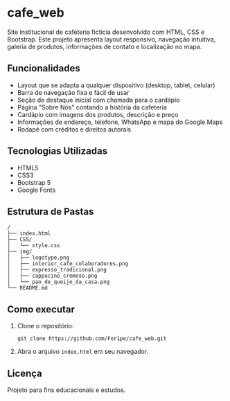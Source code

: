 # cafe_web

Site institucional de cafeteria fictícia desenvolvido com HTML, CSS e Bootstrap. Este projeto apresenta layout responsivo, navegação intuitiva, galeria de produtos, informações de contato e localização no mapa.

## Funcionalidades

- Layout que se adapta a qualquer dispositivo (desktop, tablet, celular)
- Barra de navegação fixa e fácil de usar
- Seção de destaque inicial com chamada para o cardápio
- Página "Sobre Nós" contando a história da cafeteria
- Cardápio com imagens dos produtos, descrição e preço
- Informações de endereço, telefone, WhatsApp e mapa do Google Maps
- Rodapé com créditos e direitos autorais

## Tecnologias Utilizadas

- HTML5
- CSS3
- Bootstrap 5
- Google Fonts

## Estrutura de Pastas

```
/
├── index.html
├── CSS/
│   └── style.css
├── img/
│   ├── logotype.png
│   ├── interior_cafe_colaboradores.png
│   ├── expresso_tradicional.png
│   ├── cappucino_cremoso.png
│   └── pao_de_queijo_da_casa.png
└── README.md
```

## Como executar

1. Clone o repositório:
   ```
   git clone https://github.com/Fer1pe/cafe_web.git
   ```
2. Abra o arquivo `index.html` em seu navegador.

## Licença

Projeto para fins educacionais e estudos.
